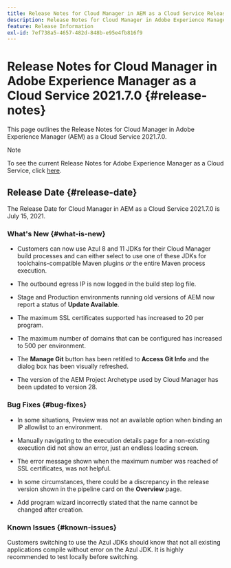 ```yaml
---
title: Release Notes for Cloud Manager in AEM as a Cloud Service Release 2021.7.0
description: Release Notes for Cloud Manager in Adobe Experience Manager (AEM) as a Cloud Service Release 2021.7.0
feature: Release Information
exl-id: 7ef738a5-4657-482d-848b-e95e4fb816f9
---
```

# Release Notes for Cloud Manager in Adobe Experience Manager as a Cloud Service 2021.7.0 {#release-notes}

This page outlines the Release Notes for Cloud Manager in Adobe Experience Manager (AEM) as a Cloud Service 2021.7.0.

>[!NOTE]
>To see the current Release Notes for Adobe Experience Manager as a Cloud Service, click [here](https://experienceleague.adobe.com/docs/experience-manager-cloud-service/content/release-notes/release-notes/release-notes-current.html).

## Release Date {#release-date}

The Release Date for Cloud Manager in AEM as a Cloud Service 2021.7.0 is July 15, 2021.


### What's New {#what-is-new}

* Customers can now use Azul 8 and 11 JDKs for their Cloud Manager build processes and can either select to use one of these JDKs for toolchains-compatible Maven plugins *or* the entire Maven process execution.

* The outbound egress IP is now logged in the build step log file. 

* Stage and Production environments running old versions of AEM now report a status of **Update Available**. 

* The maximum SSL certificates supported has increased to 20 per program.

* The maximum number of domains that can be configured has increased to 500 per environment.

* The **Manage Git** button has been retitled to **Access Git Info** and the dialog box has been visually refreshed.

* The version of the AEM Project Archetype used by Cloud Manager has been updated to version 28.

### Bug Fixes {#bug-fixes}

* In some situations, Preview was not an available option when binding an IP allowlist to an environment.

* Manually navigating to the execution details page for a non-existing execution did not show an error, just an endless loading screen.

* The error message shown when the maximum number was reached of SSL certificates, was not helpful.

* In some circumstances, there could be a discrepancy in the release version shown in the pipeline card on the **Overview** page.

* Add program wizard incorrectly stated that the name cannot be changed after creation. 

### Known Issues {#known-issues}

Customers switching to use the Azul JDKs should know that not all existing applications compile without error on the Azul JDK. It is highly recommended to test locally before switching.
